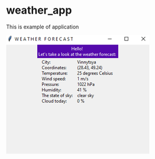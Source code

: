 # weather_app

This is example of application

![example](https://raw.githubusercontent.com/YatskoAlina/weather_app/master/example.png)

